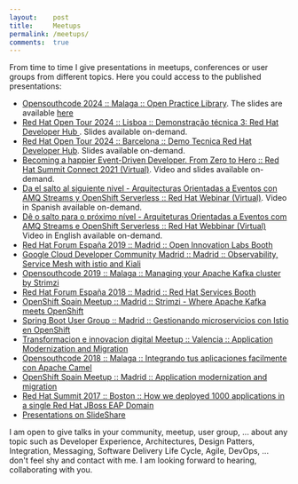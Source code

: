```yaml
---
layout:    post
title:     Meetups
permalink: /meetups/
comments:  true
---
```


From time to time I give presentations in meetups, conferences or user groups
from different topics. Here you could access to the published presentations:

* [Opensouthcode 2024 :: Malaga :: Open Practice Library](https://www.opensouthcode.org/conferences/opensouthcode2024/program/proposals/755). The slides are available [here](./slides/OpenSouthCode%202024%20-%20Open%20Practice%20Library.pdf)
* [Red Hat Open Tour 2024 :: Lisboa :: Demonstração técnica 3: Red Hat Developer Hub ](https://events.redhat.com/profile/form/index.cfm?PKformID=0x1011922abcd). Slides available on-demand.
* [Red Hat Open Tour 2024 :: Barcelona :: Demo Tecnica Red Hat Developer Hub](https://events.redhat.com/profile/form/index.cfm?PKformID=0x1011238abcd). Slides available on-demand.
* [Becoming a happier Event-Driven Developer. From Zero to Hero :: Red Hat Summit Connect 2021 (Virtual)](https://www.redhat.com/es/summit/connect/emea/iberia?sc_cid=7013a000002phYfAAI#agenda). Video and slides available on-demand.
* [Da el salto al siguiente nivel - Arquitecturas Orientadas a Eventos con AMQ Streams y OpenShift Serverless :: Red Hat Webinar (Virtual)](https://events.redhat.com/profile/form/index.cfm?PKformID=0x386233abcd). Video in Spanish available on-demand.
* [Dê o salto para o próximo nível - Arquiteturas Orientadas a Eventos com AMQ Streams e OpenShift Serverless :: Red Hat Webbinar (Virtual)](https://events.redhat.com/profile/form/index.cfm?PKformID=0x398659abcd) Video in English available on-demand.
* [Red Hat Forum España 2019 :: Madrid :: Open Innovation Labs Booth](https://events.redhat.com/profile/form/index.cfm?PKformID=0x67109abcd)
* [Google Cloud Developer Community Madrid :: Madrid :: Observability, Service Mesh with istio and Kiali](https://www.meetup.com/es/gcdcmadrid/events/261668288/)
* [Opensouthcode 2019 :: Malaga :: Managing your Apache Kafka cluster by Strimzi](https://www.opensouthcode.org/conferences/opensouthcode2019/program/proposals/232)
* [Red Hat Forum España 2018 :: Madrid :: Red Hat Services Booth](https://www.redhat.com/en/events/forum-spain)
* [OpenShift Spain Meetup :: Madrid :: Strimzi - Where Apache Kafka meets OpenShift](https://www2.slideshare.net/jromanmartin/strimzi-where-apache-kafka-meets-openshift-openshift-spain-meetup)
* [Spring Boot User Group :: Madrid :: Gestionando microservicios con Istio en OpenShift](https://www.meetup.com/es/madrid-spring-user-group/events/258322835/)
* [Transformacion e innovacion digital Meetup :: Valencia :: Application Modernization and Migration](https://www2.slideshare.net/jromanmartin/transformacion-e-innovacion-digital-meetup-application-modernization-and-migration)
* [Opensouthcode 2018 :: Malaga :: Integrando tus aplicaciones facilmente con Apache Camel](https://www.opensouthcode.org/conferences/opensouthcode2018/program/proposals/153)
* [OpenShift Spain Meetup :: Madrid :: Application modernization and migration](https://www2.slideshare.net/jromanmartin/openshift-meetup-application-modernization-and-migration)
* [Red Hat Summit 2017 :: Boston :: How we deployed 1000 applications in a single Red Hat JBoss EAP Domain](https://www.redhat.com/files/summit/session-assets/2017/S104758-martin-gil.pdf)
* [Presentations on SlideShare](https://www2.slideshare.net/jromanmartin/presentations)

I am open to give talks in your community, meetup, user group, ... about any topic such as Developer Experience, Architectures,
Design Patters, Integration, Messaging, Software Delivery Life Cycle, Agile, DevOps, ... don't feel shy and contact with me.
I am looking forward to hearing, collaborating with you.
